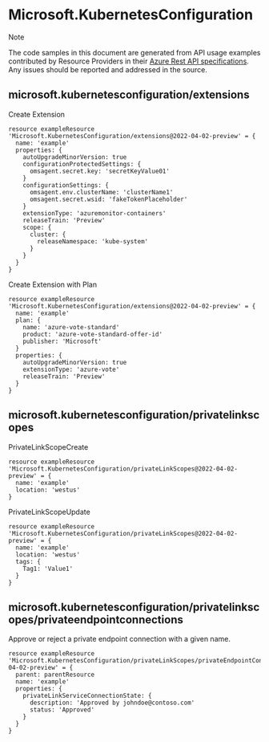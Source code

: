 # Microsoft.KubernetesConfiguration
  
> [!NOTE]
> The code samples in this document are generated from API usage examples contributed by Resource Providers in their [Azure Rest API specifications](https://github.com/Azure/azure-rest-api-specs). Any issues should be reported and addressed in the source.


## microsoft.kubernetesconfiguration/extensions

Create Extension
```bicep
resource exampleResource 'Microsoft.KubernetesConfiguration/extensions@2022-04-02-preview' = {
  name: 'example'
  properties: {
    autoUpgradeMinorVersion: true
    configurationProtectedSettings: {
      omsagent.secret.key: 'secretKeyValue01'
    }
    configurationSettings: {
      omsagent.env.clusterName: 'clusterName1'
      omsagent.secret.wsid: 'fakeTokenPlaceholder'
    }
    extensionType: 'azuremonitor-containers'
    releaseTrain: 'Preview'
    scope: {
      cluster: {
        releaseNamespace: 'kube-system'
      }
    }
  }
}
```

Create Extension with Plan
```bicep
resource exampleResource 'Microsoft.KubernetesConfiguration/extensions@2022-04-02-preview' = {
  name: 'example'
  plan: {
    name: 'azure-vote-standard'
    product: 'azure-vote-standard-offer-id'
    publisher: 'Microsoft'
  }
  properties: {
    autoUpgradeMinorVersion: true
    extensionType: 'azure-vote'
    releaseTrain: 'Preview'
  }
}
```

## microsoft.kubernetesconfiguration/privatelinkscopes

PrivateLinkScopeCreate
```bicep
resource exampleResource 'Microsoft.KubernetesConfiguration/privateLinkScopes@2022-04-02-preview' = {
  name: 'example'
  location: 'westus'
}
```

PrivateLinkScopeUpdate
```bicep
resource exampleResource 'Microsoft.KubernetesConfiguration/privateLinkScopes@2022-04-02-preview' = {
  name: 'example'
  location: 'westus'
  tags: {
    Tag1: 'Value1'
  }
}
```

## microsoft.kubernetesconfiguration/privatelinkscopes/privateendpointconnections

Approve or reject a private endpoint connection with a given name.
```bicep
resource exampleResource 'Microsoft.KubernetesConfiguration/privateLinkScopes/privateEndpointConnections@2022-04-02-preview' = {
  parent: parentResource 
  name: 'example'
  properties: {
    privateLinkServiceConnectionState: {
      description: 'Approved by johndoe@contoso.com'
      status: 'Approved'
    }
  }
}
```

